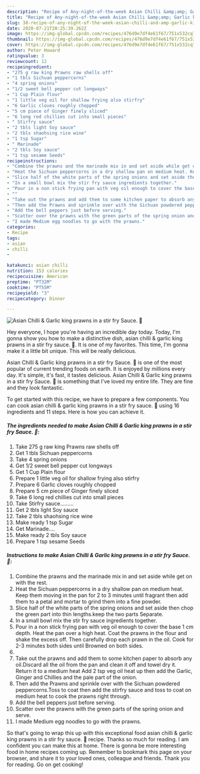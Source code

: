 ```yaml
---
description: "Recipe of Any-night-of-the-week Asian Chilli &amp;amp; Garlic king prawns in a stir fry Sauce. 🥰"
title: "Recipe of Any-night-of-the-week Asian Chilli &amp;amp; Garlic king prawns in a stir fry Sauce. 🥰"
slug: 38-recipe-of-any-night-of-the-week-asian-chilli-and-amp-garlic-king-prawns-in-a-stir-fry-sauce
date: 2020-07-21T20:25:39.262Z
image: https://img-global.cpcdn.com/recipes/476d9e7df4e61f67/751x532cq70/asian-chilli-garlic-king-prawns-in-a-stir-fry-sauce-🥰-recipe-main-photo.jpg
thumbnail: https://img-global.cpcdn.com/recipes/476d9e7df4e61f67/751x532cq70/asian-chilli-garlic-king-prawns-in-a-stir-fry-sauce-🥰-recipe-main-photo.jpg
cover: https://img-global.cpcdn.com/recipes/476d9e7df4e61f67/751x532cq70/asian-chilli-garlic-king-prawns-in-a-stir-fry-sauce-🥰-recipe-main-photo.jpg
author: Peter Howard
ratingvalue: 3
reviewcount: 12
recipeingredient:
- "275 g raw king Prawns raw shells off"
- "1 tbls Sichuan peppercorns"
- "4 spring onions"
- "1/2 sweet bell pepper cut longways"
- "1 Cup Plain flour"
- "1 little veg oil for shallow frying also stirfry"
- "6 Garlic cloves roughly chopped"
- "5 cm piece of Ginger finely sliced"
- "6 long red chillies cut into small pieces"
- " Stirfry sauce"
- "2 tbls light Soy sauce"
- "2 tbls shaohsing rice wine"
- "1 tsp Sugar"
- " Marinade"
- "2 tbls Soy sauce"
- "1 tsp sesame Seeds"
recipeinstructions:
- "Combine the prawns and the marinade mix in and set aside while get on with the rest."
- "Heat the Sichuan peppercorns in a dry shallow pan on medium heat. Keep them moving in the pan for 2 to 3 minutes until fragrant then add them to a petal and mortar to grind them into a fine powder."
- "Slice half of the white parts of the spring onions and set aside then chop the green part into thin lengths.keep the two parts Separate."
- "In a small bowl mix the stir fry sauce ingredients together."
- "Pour in a non stick frying pan with veg oil enough to cover the base 1 cm depth. Heat the pan over a high heat. Coat the prawns in the flour and shake the excess off. Then carefully drop each prawn in the oil. Cook for 2-3 minutes both sides until Browned on both sides."
- ""
- "Take out the prawns and add them to some kitchen paper to absorb any oil.Discard all the oil from the pan and clean it off and towel dry it. Return it to a medium heat Add 2 tsp veg oil heat up then add the Garlic, Ginger and Chillies and the pale part of the onion."
- "Then add the Prawns and sprinkle over with the Sichuan powdered peppercorns.Toss to coat then add the stirfry sauce and toss to coat on medium heat to cook the prawns right through."
- "Add the bell peppers just before serving."
- "Scatter over the prawns with the green parts of the spring onion and serve."
- "I made Medium egg noodles to go with the prawns."
categories:
- Recipe
tags:
- asian
- chilli
- 

katakunci: asian chilli  
nutrition: 153 calories
recipecuisine: American
preptime: "PT32M"
cooktime: "PT55M"
recipeyield: "3"
recipecategory: Dinner

---
```



![Asian Chilli &amp; Garlic king prawns in a stir fry Sauce. 🥰](https://img-global.cpcdn.com/recipes/476d9e7df4e61f67/751x532cq70/asian-chilli-garlic-king-prawns-in-a-stir-fry-sauce-🥰-recipe-main-photo.jpg)

Hey everyone, I hope you're having an incredible day today. Today, I'm gonna show you how to make a distinctive dish, asian chilli &amp; garlic king prawns in a stir fry sauce. 🥰. It is one of my favorites. This time, I'm gonna make it a little bit unique. This will be really delicious.



Asian Chilli &amp; Garlic king prawns in a stir fry Sauce. 🥰 is one of the most popular of current trending foods on earth. It is enjoyed by millions every day. It's simple, it's fast, it tastes delicious. Asian Chilli &amp; Garlic king prawns in a stir fry Sauce. 🥰 is something that I've loved my entire life. They are fine and they look fantastic.


To get started with this recipe, we have to prepare a few components. You can cook asian chilli &amp; garlic king prawns in a stir fry sauce. 🥰 using 16 ingredients and 11 steps. Here is how you can achieve it.

<!--inarticleads1-->

##### The ingredients needed to make Asian Chilli &amp; Garlic king prawns in a stir fry Sauce. 🥰:

1. Take 275 g raw king Prawns raw shells off
1. Get 1 tbls Sichuan peppercorns
1. Take 4 spring onions
1. Get 1/2 sweet bell pepper cut longways
1. Get 1 Cup Plain flour
1. Prepare 1 little veg oil for shallow frying also stirfry
1. Prepare 6 Garlic cloves roughly chopped
1. Prepare 5 cm piece of Ginger finely sliced
1. Take 6 long red chillies cut into small pieces
1. Take  Stirfry sauce.........
1. Get 2 tbls light Soy sauce
1. Take 2 tbls shaohsing rice wine
1. Make ready 1 tsp Sugar
1. Get  Marinade....
1. Make ready 2 tbls Soy sauce
1. Prepare 1 tsp sesame Seeds




<!--inarticleads2-->

##### Instructions to make Asian Chilli &amp; Garlic king prawns in a stir fry Sauce. 🥰:

1. Combine the prawns and the marinade mix in and set aside while get on with the rest.
1. Heat the Sichuan peppercorns in a dry shallow pan on medium heat. Keep them moving in the pan for 2 to 3 minutes until fragrant then add them to a petal and mortar to grind them into a fine powder.
1. Slice half of the white parts of the spring onions and set aside then chop the green part into thin lengths.keep the two parts Separate.
1. In a small bowl mix the stir fry sauce ingredients together.
1. Pour in a non stick frying pan with veg oil enough to cover the base 1 cm depth. Heat the pan over a high heat. Coat the prawns in the flour and shake the excess off. Then carefully drop each prawn in the oil. Cook for 2-3 minutes both sides until Browned on both sides.
1. 
1. Take out the prawns and add them to some kitchen paper to absorb any oil.Discard all the oil from the pan and clean it off and towel dry it. Return it to a medium heat Add 2 tsp veg oil heat up then add the Garlic, Ginger and Chillies and the pale part of the onion.
1. Then add the Prawns and sprinkle over with the Sichuan powdered peppercorns.Toss to coat then add the stirfry sauce and toss to coat on medium heat to cook the prawns right through.
1. Add the bell peppers just before serving.
1. Scatter over the prawns with the green parts of the spring onion and serve.
1. I made Medium egg noodles to go with the prawns.




So that's going to wrap this up with this exceptional food asian chilli &amp; garlic king prawns in a stir fry sauce. 🥰 recipe. Thanks so much for reading. I am confident you can make this at home. There is gonna be more interesting food in home recipes coming up. Remember to bookmark this page on your browser, and share it to your loved ones, colleague and friends. Thank you for reading. Go on get cooking!
